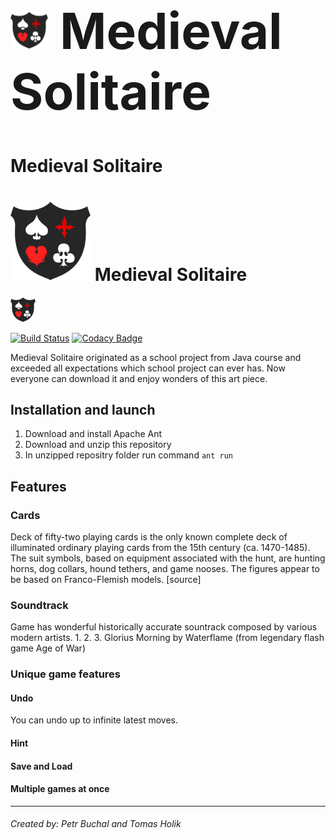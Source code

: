 <h1 style="font-size:80px"><img height="60" src="https://raw.githubusercontent.com/LachubCz/Medieval-Solitaire/master/lib/textures/icon.png">   Medieval Solitaire</h1>

# Medieval Solitaire

# ![][1] Medieval Solitaire
[1]: https://raw.githubusercontent.com/LachubCz/Medieval-Solitaire/master/lib/textures/icon.png

<img src="https://raw.githubusercontent.com/LachubCz/Medieval-Solitaire/master/lib/textures/icon.png" height="40"/>

[![Build Status](https://travis-ci.org/LachubCz/Medieval-Solitaire.svg?branch=master)](https://travis-ci.org/LachubCz/Medieval-Solitaire) [![Codacy Badge](https://api.codacy.com/project/badge/Grade/bf43bc40c6e3456c818a8918b9687a25)](https://www.codacy.com/project/LachubCz/MedievalSolitaire/dashboard?utm_source=github.com&amp;utm_medium=referral&amp;utm_content=LachubCz/MedievalSolitaire&amp;utm_campaign=Badge_Grade_Dashboard)

Medieval Solitaire originated as a school project from Java course and exceeded all expectations which school project can ever has. Now everyone can download it and enjoy wonders of this art piece.

## Installation and launch
1. Download and install Apache Ant
2. Download and unzip this repository 
3. In unzipped repositry folder run command `ant run`

## Features

### Cards
Deck of fifty-two playing cards is the only known complete deck of illuminated ordinary playing cards from the 15th century (ca. 1470-1485). The suit symbols, based on equipment associated with the hunt, are hunting horns, dog collars, hound tethers, and game nooses. The figures appear to be based on Franco-Flemish models. [source]

### Soundtrack
Game has wonderful historically accurate sountrack composed by various modern artists.
1. 
2. 
3. Glorius Morning by Waterflame (from legendary flash game Age of War)

### Unique game features

#### Undo
You can undo up to infinite latest moves.

#### Hint

#### Save and Load

#### Multiple games at once


****
###### Created by: Petr Buchal and Tomas Holik
